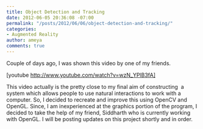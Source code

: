 ```yaml
---
title: Object Detection and Tracking
date: 2012-06-05 20:36:08 -07:00
permalink: "/posts/2012/06/06/object-detection-and-tracking/"
categories:
- Augmented Reality
author: ameya
comments: true
---
```


Couple of days ago, I was shown this video by one of my friends.

[youtube http://www.youtube.com/watch?v=wzN_YPlB3fA]

This video actually is the pretty close to my final aim of constructing  a system which allows people to use natural interactions to work with a computer. So, I decided to recreate and improve this using OpenCV and OpenGL. Since, I am inexperienced at the graphics portion of the program, I decided to take the help of my friend, Siddharth who is currently working with OpenGL. I will be posting updates on this project shortly and in order.
